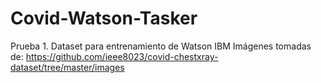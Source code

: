 # Covid-Watson-Tasker
Prueba 1. Dataset para entrenamiento de Watson IBM
Imágenes tomadas de: https://github.com/ieee8023/covid-chestxray-dataset/tree/master/images
